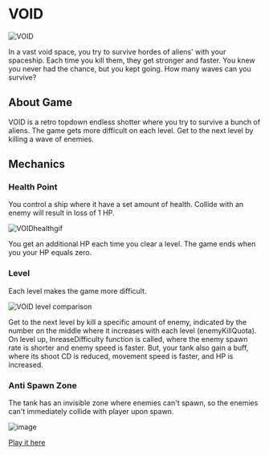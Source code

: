 <h1>VOID</h1>

![VOID](https://github.com/user-attachments/assets/78fe2a2d-7963-4bfc-b5ab-ab75654c1029)

<p>
  In a vast void space, you try to survive hordes of aliens' with your spaceship. Each time you kill them, they get stronger and faster. You knew you never had the chance, but you kept going. How many waves can you survive?
</p>

<h2>
  About Game
</h2>
<p>
  VOID is a retro topdown endless shotter where you try to survive a bunch of aliens. The game gets more difficult on each level. Get to the next level by killing a wave of enemies.
</p>

<h2>Mechanics</h2>
<h3>Health Point</h3>
You control a ship where it have a set amount of health. Collide with an enemy will result in loss of 1 HP. 

![VOIDhealthgif](https://github.com/user-attachments/assets/66437e32-a45e-44ca-a8e0-a42cc01a75ac)

You get an additional HP each time you clear a level.
The game ends when you your HP equals zero.

<h3>Level</h3>
Each level makes the game more difficult.

![VOID level comparison](https://github.com/user-attachments/assets/717be448-b64a-4ed6-a262-7cdda948ef20)

Get to the next level by kill a specific amount of enemy, indicated by the number on the middle where it increases with each level (enemyKillQuota).
On level up, InreaseDifficulty function is called, where the enemy spawn rate is shorter and enemy speed is faster.
But, your tank also gain a buff, where its shoot CD is reduced, movement speed is faster, and HP is increased.

<h3>Anti Spawn Zone</h3>
The tank has an invisible zone where enemies can't spawn, so the enemies can't immediately collide with player upon spawn.

![image](https://github.com/user-attachments/assets/5b835490-3ff1-47d7-bf55-2ec17fac952d)

<a href="https://jeje8.itch.io/void">Play it here</a>






